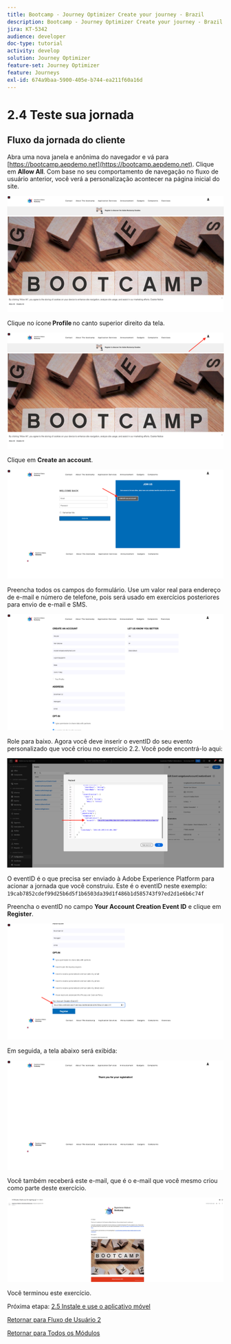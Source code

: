 ```yaml
---
title: Bootcamp - Journey Optimizer Create your journey - Brazil
description: Bootcamp - Journey Optimizer Create your journey - Brazil
jira: KT-5342
audience: developer
doc-type: tutorial
activity: develop
solution: Journey Optimizer
feature-set: Journey Optimizer
feature: Journeys
exl-id: 674a9baa-5900-405e-b744-ea211f60a16d
---
```

# 2.4 Teste sua jornada

## Fluxo da jornada do cliente 

Abra uma nova janela e anônima do navegador e vá para [https://bootcamp.aepdemo.net](https://bootcamp.aepdemo.net). Clique em **Allow All**. Com base no seu comportamento de navegação no fluxo de usuário anterior, você verá a personalização acontecer na página inicial do site.

![DSN](./images/web8a.png)

Clique no ícone **Profile** no canto superior direito da tela. 

![Demo](./images/web8b.png)

Clique em **Create an account**.
  
![Demo](./images/pv5.png)
  
Preencha todos os campos do formulário. Use um valor real para endereço de e-mail e número de telefone, pois será usado em exercícios posteriores para envio de e-mail e SMS.
  
![Demo](./images/pv7a.png)
  
Role para baixo. Agora você deve inserir o eventID do seu evento personalizado que você criou no exercício 2.2. Você pode encontrá-lo aqui: 

![ACOP](./images/payloadeventID.png)

O eventID é o que precisa ser enviado à Adobe Experience Platform para acionar a jornada que você construiu. Este é o eventID neste exemplo:
`19cab7852cdef99d25b6d5f1b6503da39d1f486b1d585743f97ed2d1e6b6c74f`

Preencha o eventID no campo **Your Account Creation Event ID** e clique em **Register**.
  
![Demo](./images/pv8a.png)

Em seguida, a tela abaixo será exibida:

![Demo](./images/pv9.png)

Você também receberá este e-mail, que é o e-mail que você mesmo criou como parte deste exercício.

![Demo](./images/pv10a.png)

Você terminou este exercício.

Próxima etapa: [2.5 Instale e use o aplicativo móvel](./ex5.md)

[Retornar para Fluxo de Usuário 2](./uc2.md)

[Retornar para Todos os Módulos](../../overview.md)

